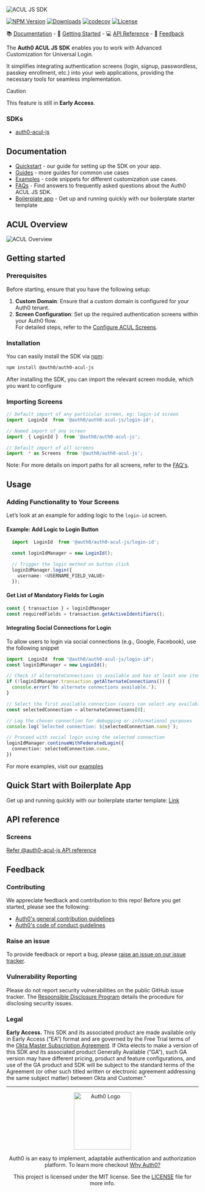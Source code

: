 
![ACUL JS SDK](https://cdn.auth0.com/website/sdks/banners/auth0-acul-sdk-banner.png)

[![NPM Version](https://img.shields.io/npm/v/@auth0/auth0-acul-js)](https://www.npmjs.com/package/@auth0/auth0-acul-js)
[![Downloads](https://img.shields.io/npm/dw/@auth0/auth0-acul-js)](https://www.npmjs.com/package/@auth0/auth0-acul-js)
[![codecov](https://codecov.io/gh/auth0/auth0-acul-js/branch/main/graph/badge.svg)](https://codecov.io/gh/auth0/auth0-acul-js)
[![License](https://img.shields.io/badge/License-MIT-blue.svg?style=flat)](https://opensource.org/licenses/MIT)

 📚 [Documentation](#documentation) - 🚀 [Getting Started](#getting-started) - 💻 [API Reference](#api-reference) - 💬 [Feedback](#feedback)

The **Auth0 ACUL JS SDK** enables you to work with Advanced Customization for Universal Login.

It simplifies integrating authentication screens (login, signup, passwordless, passkey enrollment, etc.) into your web applications, providing the necessary tools for seamless implementation.

> [!CAUTION]
>
> This feature is still in **Early Access**.


### SDKs
- [auth0-acul-js](packages/auth0-acul-js/)

## Documentation

- [Quickstart](https://auth0.com/docs/customize/login-pages/advanced-customizations/getting-started/sdk-quickstart) - our guide for setting up the SDK on your app.
- [Guides](https://auth0.com/docs/customize/login-pages/advanced-customizations/screens) - more guides for common use cases
- [Examples](packages/auth0-acul-js/examples/) - code snippets for different customization use cases.
- [FAQs](packages/auth0-acul-js/FAQ.md) - Find answers to frequently asked questions about the Auth0 ACUL JS SDK.
- [Boilerplate app](https://github.com/auth0/auth0-acul-react-boilerplate) - Get up and running quickly with our boilerplate starter template

## ACUL Overview
![ACUL Overview](https://cdn.auth0.com/website/sdks/assets/auth0-acul-overview.png) 




##  Getting started

### Prerequisites
Before starting, ensure that you have the following setup:

1. **Custom Domain**: Ensure that a custom domain is configured for your Auth0 tenant.
2. **Screen Configuration**: Set up the required authentication screens within your Auth0 flow.  
   For detailed steps, refer to the [Configure ACUL Screens](https://auth0.com/docs/customize/login-pages/advanced-customizations/getting-started/configure-acul-screens).

### Installation

You can easily install the SDK via [npm](https://npmjs.org):

```sh
npm install @auth0/auth0-acul-js
```


After installing the SDK, you can import the relevant screen module, which you want to configure

### Importing Screens

```js
// Default import of any particular screen, eg: login-id screen
import  LoginId  from '@auth0/auth0-acul-js/login-id'; 

// Named import of any screen
import  { LoginId }  from '@auth0/auth0-acul-js'; 

// Default import of all screens
import  * as Screens  from '@auth0/auth0-acul-js'; 

```
Note: For more details on import paths for all screens, refer to the [FAQ's](FAQ.md).

## Usage

### Adding Functionality to Your Screens

Let’s look at an example for adding logic to the `login-id` screen.

#### Example: Add Logic to Login Button
```typescript
  import  LoginId  from '@auth0/auth0-acul-js/login-id';

  const loginIdManager = new LoginId();

  // Trigger the login method on button click
  loginIdManager.login({
    username: <USERNAME_FIELD_VALUE>
  });
``` 

#### Get List of Mandatory Fields for Login
 ```typescript
 const { transaction } = loginIdManager
 const requiredFields = transaction.getActiveIdentifiers();
 ```

 #### Integrating Social Connections for Login
To allow users to login via social connections (e.g., Google, Facebook), use the following snippet

```typescript
import  LoginId  from "@auth0/auth0-acul-js/login-id";
const loginIdManager = new LoginId();

// Check if alternateConnections is available and has at least one item
if (!loginIdManager.transaction.getAlternateConnections()) {
  console.error('No alternate connections available.');
}

// Select the first available connection (users can select any available connection)
const selectedConnection = alternateConnections[0];

// Log the chosen connection for debugging or informational purposes
console.log(`Selected connection: ${selectedConnection.name}`);

// Proceed with social login using the selected connection
loginIdManager.continueWithFederatedLogin({
  connection: selectedConnection.name,
})
```
For more examples, visit our [examples](https://github.com/auth0/universal-login/blob/master/packages/auth0-acul-js/examples/login-id.md)

## Quick Start with Boilerplate App
Get up and running quickly with our boilerplate starter template: [Link](https://github.com/auth0/auth0-acul-react-boilerplate)


##  API reference
### Screens

[Refer @auth0-acul-js API reference](https://github.com/auth0/universal-login/tree/master/packages/auth0-acul-js#api-reference) 






##  Feedback

### Contributing

We appreciate feedback and contribution to this repo! Before you get started, please see the following:

- [Auth0's general contribution guidelines](https://github.com/auth0/open-source-template/blob/master/GENERAL-CONTRIBUTING.md)
- [Auth0's code of conduct guidelines](https://github.com/auth0/open-source-template/blob/master/CODE-OF-CONDUCT.md)

### Raise an issue

To provide feedback or report a bug, please [raise an issue on our issue tracker](https://github.com/auth0/universal-login/issues).

### Vulnerability Reporting

Please do not report security vulnerabilities on the public GitHub issue tracker. The [Responsible Disclosure Program](https://auth0.com/responsible-disclosure-policy) details the procedure for disclosing security issues.

### Legal

**Early Access.** This SDK and its associated product are made available only in Early Access (“EA”) format and are governed by the Free Trial terms of the [Okta Master Subscription Agreement](https://www.okta.com/agreements/#mastersubscriptionagreement). If Okta elects to make a version of this SDK and its associated product Generally Available (“GA”), such GA version may have different pricing, product and feature configurations, and use of the GA product and SDK will be subject to the standard terms of the Agreement (or other such titled written or electronic agreement addressing the same subject matter) between Okta and Customer."

---

<p align="center">
  <picture>
    <source media="(prefers-color-scheme: light)" srcset="https://cdn.auth0.com/website/sdks/logos/auth0_light_mode.png"   width="150">
    <source media="(prefers-color-scheme: dark)" srcset="https://cdn.auth0.com/website/sdks/logos/auth0_dark_mode.png" width="150">
    <img alt="Auth0 Logo" src="https://cdn.auth0.com/website/sdks/logos/auth0_light_mode.png" width="150">
  </picture>
</p>
<p align="center">Auth0 is an easy to implement, adaptable authentication and authorization platform. To learn more checkout <a href="https://auth0.com/why-auth0">Why Auth0?</a></p>
<p align="center">
This project is licensed under the MIT license. See the <a href="https://github.com/auth0/auth0.js/blob/master/LICENSE"> LICENSE</a> file for more info.</p>
